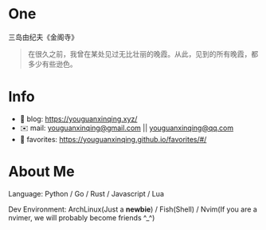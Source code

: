 
# One 
 
  
三岛由纪夫《金阁寺》 
 
>在很久之前，我曾在某处见过无比壮丽的晚霞。从此，见到的所有晚霞，都多少有些逊色。        
 

# Info

- 📝 blog: https://youguanxinqing.xyz/
- ✉️  mail: youguanxinqing@gmail.com || youguanxinqing@qq.com
- 📙 favorites: https://youguanxinqing.github.io/favorites/#/

# About Me

Language: Python / Go / Rust / Javascript / Lua

Dev Environment: ArchLinux(Just a **newbie**) / Fish(Shell) / Nvim(If you are a nvimer, we will probably become friends ^_^)

